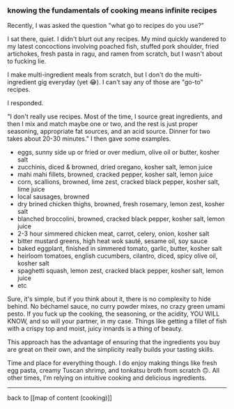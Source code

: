 ### knowing the fundamentals of cooking means infinite recipes

Recently, I was asked the question "what go to recipes do you use?"

I sat there, quiet. I didn't blurt out any recipes. My mind quickly wandered to my latest concoctions involving poached fish, stuffed pork shoulder, fried artichokes, fresh pasta in ragu, and ramen from scratch, but I wasn't about to fucking lie.

I make multi-ingredient meals from scratch, but I don't do the multi-ingredient gig everyday (yet 😂). I can't say any of those are "go-to" recipes. 

I responded. 

"I don't really use recipes. Most of the time, I source great ingredients, and then I mix and match maybe one or two, and the rest is just proper seasoning, appropriate fat sources, and an acid source. Dinner for two takes about 20-30 minutes." I then gave some examples.

- eggs, sunny side up or fried or over medium, olive oil or butter, kosher salt
- zucchinis, diced & browned, dried oregano, kosher salt, lemon juice
- mahi mahi fillets, browned, cracked pepper, kosher salt, lemon juice
- corn, scallions, browned, lime zest, cracked black pepper, kosher salt, lime juice
- local sausages, browned
- dry brined chicken thighs, browned, fresh rosemary, lemon zest, kosher salt
- blanched broccolini, browned, cracked black pepper, kosher salt, lemon juice
- 2-3 hour simmered chicken meat, carrot, celery, onion, kosher salt
- bitter mustard greens, high heat wok sauté, sesame oil, soy sauce
- baked eggplant, finished in simmered tomato, garlic, butter, kosher salt
- heirloom tomatoes, english cucumbers, cilantro, diced, spicy olive oil, kosher salt
- spaghetti squash, lemon zest, cracked black pepper, kosher salt, lemon juice
- etc

Sure, it's simple, but if you think about it, there is no complexity to hide behind. No béchamel sauce, no curry powder mixes, no crazy green umami pesto. If you fuck up the cooking, the seasoning, or the acidity, YOU WILL KNOW, and so will your partner, in my case. Things like getting a fillet of fish with a crispy top and moist, juicy innards is a thing of beauty.  

This approach has the advantage of ensuring that the ingredients you buy are great on their own, and the simplicity really builds your tasting skills. 

Time and place for everything though. I do enjoy making things like fresh egg pasta, creamy Tuscan shrimp, and tonkatsu broth from scratch 🙃. All other times, I'm relying on intuitive cooking and delicious ingredients.

---

back to [[map of content (cooking)]]